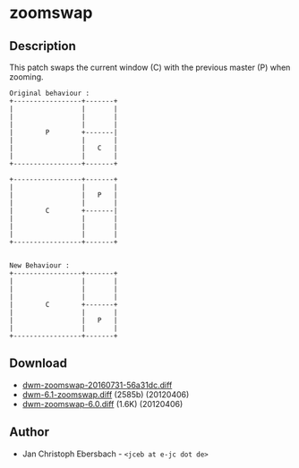 zoomswap
========

Description
-----------
This patch swaps the current window (C) with the previous master (P) when
zooming.

	Original behaviour :
	+-----------------+-------+
	|                 |       |
	|                 |       |
	|                 |       |
	|        P        +-------|
	|                 |       |
	|                 |   C   |
	|                 |       |
	+-----------------+-------+

	+-----------------+-------+
	|                 |       |
	|                 |   P   |
	|                 |       |
	|        C        +-------|
	|                 |       |
	|                 |       |
	|                 |       |
	+-----------------+-------+


	New Behaviour :
	+-----------------+-------+
	|                 |       |
	|                 |       |
	|                 |       |
	|        C        +-------+
	|                 |       |
	|                 |   P   |
	|                 |       |
	+-----------------+-------+

Download
--------
* [dwm-zoomswap-20160731-56a31dc.diff](dwm-zoomswap-20160731-56a31dc.diff)
* [dwm-6.1-zoomswap.diff](dwm-6.1-zoomswap.diff) (2585b) (20120406)
* [dwm-zoomswap-6.0.diff](dwm-zoomswap-6.0.diff) (1.6K) (20120406)

Author
------
* Jan Christoph Ebersbach - `<jceb at e-jc dot de>`

